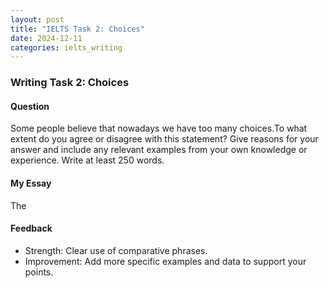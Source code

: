 ```yaml
---
layout: post
title: "IELTS Task 2: Choices"
date: 2024-12-11
categories: ielts_writing
---
```


### Writing Task 2: Choices

#### Question
Some people believe that nowadays we have too many choices.To what extent do you agree or disagree with this statement? Give reasons for your answer and include any relevant examples from your own knowledge or experience. Write at least 250 words.

#### My Essay
The

#### Feedback
- Strength: Clear use of comparative phrases.
- Improvement: Add more specific examples and data to support your points.
